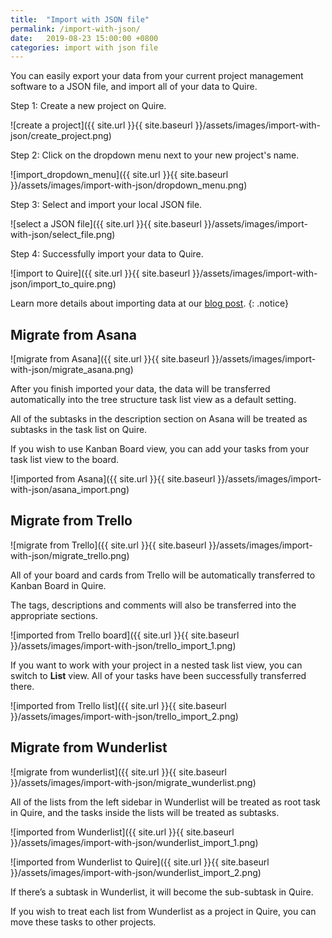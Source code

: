 ```yaml
---
title:  "Import with JSON file"
permalink: /import-with-json/
date:   2019-08-23 15:00:00 +0800
categories: import with json file
---
```

You can easily export your data from your current project management software to a JSON file, and import all of your data to Quire.

Step 1: Create a new project on Quire. 

![create a project]({{ site.url }}{{ site.baseurl }}/assets/images/import-with-json/create_project.png)

Step 2: Click on the dropdown menu next to your new project's name. 

![import_dropdown_menu]({{ site.url }}{{ site.baseurl }}/assets/images/import-with-json/dropdown_menu.png)

Step 3: Select and import your local JSON file.

![select a JSON file]({{ site.url }}{{ site.baseurl }}/assets/images/import-with-json/select_file.png)

Step 4: Successfully import your data to Quire.

![import to Quire]({{ site.url }}{{ site.baseurl }}/assets/images/import-with-json/import_to_quire.png)

Learn more details about importing data at our [blog post](https://quire.io/blog/p/Import-Your-Data-From-Other-Project-Management-Software.html).
{: .notice}


## Migrate from Asana

![migrate from Asana]({{ site.url }}{{ site.baseurl }}/assets/images/import-with-json/migrate_asana.png)

After you finish imported your data, the data will be transferred automatically into the tree structure task list view as a default setting. 

All of the subtasks in the description section on Asana will be treated as subtasks in the task list on Quire. 

If you wish to use Kanban Board view, you can add your tasks from your task list view to the board.

![imported from Asana]({{ site.url }}{{ site.baseurl }}/assets/images/import-with-json/asana_import.png)


## Migrate from Trello

![migrate from Trello]({{ site.url }}{{ site.baseurl }}/assets/images/import-with-json/migrate_trello.png)

All of your board and cards from Trello will be automatically transferred to Kanban Board in Quire. 

The tags, descriptions and comments will also be transferred into the appropriate sections. 

![imported from Trello board]({{ site.url }}{{ site.baseurl }}/assets/images/import-with-json/trello_import_1.png)

If you want to work with your project in a nested task list view, you can switch to **List** view. All of your tasks have been successfully transferred there.

![imported from Trello list]({{ site.url }}{{ site.baseurl }}/assets/images/import-with-json/trello_import_2.png)


## Migrate from Wunderlist

![migrate from wunderlist]({{ site.url }}{{ site.baseurl }}/assets/images/import-with-json/migrate_wunderlist.png)

All of the lists from the left sidebar in Wunderlist will be treated as root task in Quire, and the tasks inside the lists will be treated as subtasks. 

![imported from Wunderlist]({{ site.url }}{{ site.baseurl }}/assets/images/import-with-json/wunderlist_import_1.png)

![imported from Wunderlist to Quire]({{ site.url }}{{ site.baseurl }}/assets/images/import-with-json/wunderlist_import_2.png)

If there’s a subtask in Wunderlist, it will become the sub-subtask in Quire. 

If you wish to treat each list from Wunderlist as a project in Quire, you can move these tasks to other projects.

